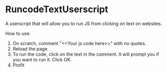 # RuncodeTextUserscript
A userscript that will allow you to run JS from clicking on text on websites. 

How to use: 

1. On scratch, comment "\<\<Your js code here\>\>" with no quotes. 
2. Reload the page.
3. To run the code, click on the text in the comment. It will prompt you if you want to run it. Click OK.
4. Profit
